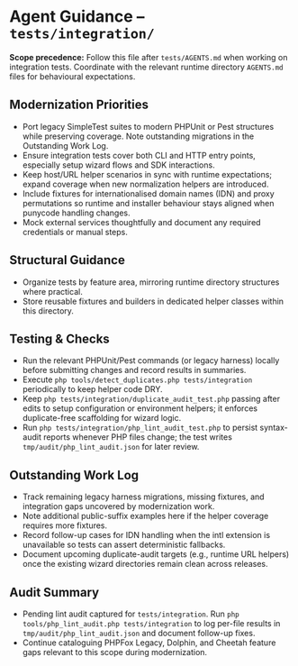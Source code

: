 # Agent Guidance – `tests/integration/`

**Scope precedence:** Follow this file after `tests/AGENTS.md` when working on integration tests.
Coordinate with the relevant runtime directory `AGENTS.md` files for behavioural expectations.

## Modernization Priorities
- Port legacy SimpleTest suites to modern PHPUnit or Pest structures while preserving coverage. Note
  outstanding migrations in the Outstanding Work Log.
- Ensure integration tests cover both CLI and HTTP entry points, especially setup wizard flows and
  SDK interactions.
- Keep host/URL helper scenarios in sync with runtime expectations; expand coverage when new
  normalization helpers are introduced.
- Include fixtures for internationalised domain names (IDN) and proxy permutations so runtime and
  installer behaviour stays aligned when punycode handling changes.
- Mock external services thoughtfully and document any required credentials or manual steps.

## Structural Guidance
- Organize tests by feature area, mirroring runtime directory structures where practical.
- Store reusable fixtures and builders in dedicated helper classes within this directory.

## Testing & Checks
- Run the relevant PHPUnit/Pest commands (or legacy harness) locally before submitting changes and
  record results in summaries.
- Execute `php tools/detect_duplicates.php tests/integration` periodically to keep helper code DRY.
- Keep `php tests/integration/duplicate_audit_test.php` passing after edits to setup configuration or
  environment helpers; it enforces duplicate-free scaffolding for wizard logic.
- Run `php tests/integration/php_lint_audit_test.php` to persist syntax-audit reports whenever PHP
  files change; the test writes `tmp/audit/php_lint_audit.json` for later review.

## Outstanding Work Log
- Track remaining legacy harness migrations, missing fixtures, and integration gaps uncovered by
  modernization work.
- Note additional public-suffix examples here if the helper coverage requires more fixtures.
- Record follow-up cases for IDN handling when the intl extension is unavailable so tests can assert
  deterministic fallbacks.
- Document upcoming duplicate-audit targets (e.g., runtime URL helpers) once the existing wizard
  directories remain clean across releases.

## Audit Summary
- Pending lint audit captured for `tests/integration`. Run `php tools/php_lint_audit.php tests/integration` to log per-file results in `tmp/audit/php_lint_audit.json` and document follow-up fixes.
- Continue cataloguing PHPFox Legacy, Dolphin, and Cheetah feature gaps relevant to this scope during modernization.
